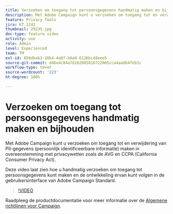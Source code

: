 ```yaml
---
title: Verzoeken om toegang tot persoonsgegevens handmatig maken en bijhouden via de Adobe Campaign-gebruikersinterface
description: Met Adobe Campaign kunt u verzoeken om toegang tot en verwijdering van PII-gegevens (persoonlijk identificeerbare informatie) maken in overeenstemming met privacywetten zoals de AVG en CCPA (California Consumer Privacy Act). Deze video laat zien hoe u handmatig verzoeken om toegang tot persoonsgegevens kunt maken en de ontwikkeling ervan kunt volgen in de gebruikersinterface van Adobe Campaign Standard.
feature: Privacy Tools
jira: KT-1242
thumbnail: 29235.jpg
doc-type: feature video
activity: use
role: Admin
level: Experienced
team: TM
exl-id: 850dbab3-10b4-4a8f-b6a8-6126bc48eee5
source-git-commit: d46e4c84a7d162085016722005cca4aadb4feb3c
workflow-type: tm+mt
source-wordcount: '123'
ht-degree: 100%

---
```


# Verzoeken om toegang tot persoonsgegevens handmatig maken en bijhouden

Met Adobe Campaign kunt u verzoeken om toegang tot en verwijdering van PII-gegevens (persoonlijk identificeerbare informatie) maken in overeenstemming met privacywetten zoals de AVG en CCPA (California Consumer Privacy Act).

Deze video laat zien hoe u handmatig verzoeken om toegang tot persoonsgegevens kunt maken en de ontwikkeling ervan kunt volgen in de gebruikersinterface van Adobe Campaign Standard.

>[!VIDEO](https://video.tv.adobe.com/v/29235?quality=12&learn=on)

Raadpleeg de productdocumentatie voor meer informatie over de [Algemene richtlijnen voor Campaign](https://experienceleague.adobe.com/docs/campaign-standard/using/getting-started/privacy/privacy-management.html?lang=nl).
